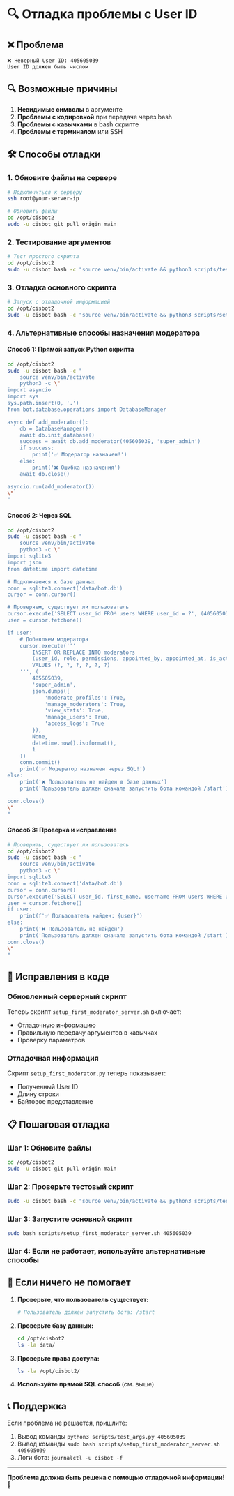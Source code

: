 # 🔍 Отладка проблемы с User ID

## ❌ Проблема
```
❌ Неверный User ID: 405605039
User ID должен быть числом
```

## 🔍 Возможные причины

1. **Невидимые символы** в аргументе
2. **Проблемы с кодировкой** при передаче через bash
3. **Проблемы с кавычками** в bash скрипте
4. **Проблемы с терминалом** или SSH

## 🛠️ Способы отладки

### 1. Обновите файлы на сервере
```bash
# Подключиться к серверу
ssh root@your-server-ip

# Обновить файлы
cd /opt/cisbot2
sudo -u cisbot git pull origin main
```

### 2. Тестирование аргументов
```bash
# Тест простого скрипта
cd /opt/cisbot2
sudo -u cisbot bash -c "source venv/bin/activate && python3 scripts/test_args.py 405605039"
```

### 3. Отладка основного скрипта
```bash
# Запуск с отладочной информацией
cd /opt/cisbot2
sudo -u cisbot bash -c "source venv/bin/activate && python3 scripts/setup_first_moderator.py 405605039"
```

### 4. Альтернативные способы назначения модератора

#### Способ 1: Прямой запуск Python скрипта
```bash
cd /opt/cisbot2
sudo -u cisbot bash -c "
    source venv/bin/activate
    python3 -c \"
import asyncio
import sys
sys.path.insert(0, '.')
from bot.database.operations import DatabaseManager

async def add_moderator():
    db = DatabaseManager()
    await db.init_database()
    success = await db.add_moderator(405605039, 'super_admin')
    if success:
        print('✅ Модератор назначен!')
    else:
        print('❌ Ошибка назначения')
    await db.close()

asyncio.run(add_moderator())
\"
"
```

#### Способ 2: Через SQL
```bash
cd /opt/cisbot2
sudo -u cisbot bash -c "
    source venv/bin/activate
    python3 -c \"
import sqlite3
import json
from datetime import datetime

# Подключаемся к базе данных
conn = sqlite3.connect('data/bot.db')
cursor = conn.cursor()

# Проверяем, существует ли пользователь
cursor.execute('SELECT user_id FROM users WHERE user_id = ?', (405605039,))
user = cursor.fetchone()

if user:
    # Добавляем модератора
    cursor.execute('''
        INSERT OR REPLACE INTO moderators 
        (user_id, role, permissions, appointed_by, appointed_at, is_active)
        VALUES (?, ?, ?, ?, ?, ?)
    ''', (
        405605039, 
        'super_admin', 
        json.dumps({
            'moderate_profiles': True,
            'manage_moderators': True,
            'view_stats': True,
            'manage_users': True,
            'access_logs': True
        }),
        None,
        datetime.now().isoformat(),
        1
    ))
    conn.commit()
    print('✅ Модератор назначен через SQL!')
else:
    print('❌ Пользователь не найден в базе данных')
    print('Пользователь должен сначала запустить бота командой /start')

conn.close()
\"
"
```

#### Способ 3: Проверка и исправление
```bash
# Проверить, существует ли пользователь
cd /opt/cisbot2
sudo -u cisbot bash -c "
    source venv/bin/activate
    python3 -c \"
import sqlite3
conn = sqlite3.connect('data/bot.db')
cursor = conn.cursor()
cursor.execute('SELECT user_id, first_name, username FROM users WHERE user_id = ?', (405605039,))
user = cursor.fetchone()
if user:
    print(f'✅ Пользователь найден: {user}')
else:
    print('❌ Пользователь не найден')
    print('Пользователь должен сначала запустить бота командой /start')
conn.close()
\"
"
```

## 🔧 Исправления в коде

### Обновленный серверный скрипт
Теперь скрипт `setup_first_moderator_server.sh` включает:
- Отладочную информацию
- Правильную передачу аргументов в кавычках
- Проверку параметров

### Отладочная информация
Скрипт `setup_first_moderator.py` теперь показывает:
- Полученный User ID
- Длину строки
- Байтовое представление

## 📋 Пошаговая отладка

### Шаг 1: Обновите файлы
```bash
cd /opt/cisbot2
sudo -u cisbot git pull origin main
```

### Шаг 2: Проверьте тестовый скрипт
```bash
sudo -u cisbot bash -c "source venv/bin/activate && python3 scripts/test_args.py 405605039"
```

### Шаг 3: Запустите основной скрипт
```bash
sudo bash scripts/setup_first_moderator_server.sh 405605039
```

### Шаг 4: Если не работает, используйте альтернативные способы

## 🚨 Если ничего не помогает

1. **Проверьте, что пользователь существует:**
   ```bash
   # Пользователь должен запустить бота: /start
   ```

2. **Проверьте базу данных:**
   ```bash
   cd /opt/cisbot2
   ls -la data/
   ```

3. **Проверьте права доступа:**
   ```bash
   ls -la /opt/cisbot2/
   ```

4. **Используйте прямой SQL способ** (см. выше)

## 📞 Поддержка

Если проблема не решается, пришлите:
1. Вывод команды `python3 scripts/test_args.py 405605039`
2. Вывод команды `sudo bash scripts/setup_first_moderator_server.sh 405605039`
3. Логи бота: `journalctl -u cisbot -f`

---

**Проблема должна быть решена с помощью отладочной информации!** 🔧
